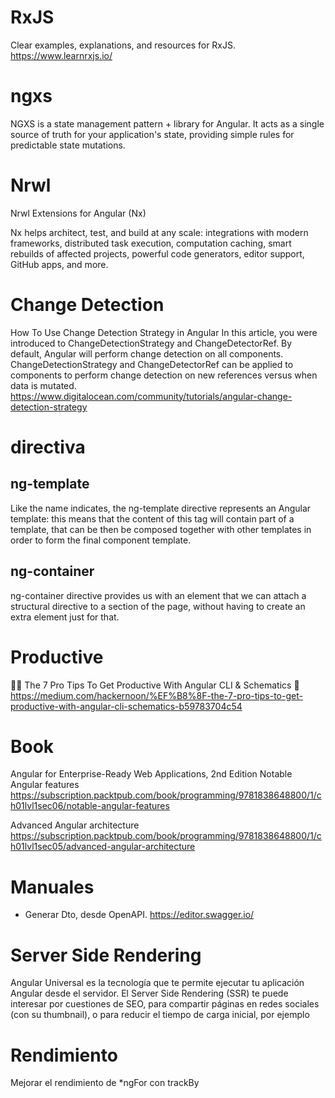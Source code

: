 
# RxJS
Clear examples, explanations, and resources for RxJS.
https://www.learnrxjs.io/


# ngxs

NGXS is a state management pattern + library for Angular. It acts as a single source of truth for your application's state, providing simple rules for predictable state mutations.

# Nrwl

Nrwl Extensions for Angular (Nx)

Nx helps architect, test, and build at any scale:
integrations with modern frameworks, distributed task execution, computation caching, smart rebuilds of affected projects, powerful code generators, editor support, GitHub apps, and more.

# Change Detection

How To Use Change Detection Strategy in Angular
In this article, you were introduced to ChangeDetectionStrategy and ChangeDetectorRef. By default, Angular will perform change detection on all components. ChangeDetectionStrategy and ChangeDetectorRef can be applied to components to perform change detection on new references versus when data is mutated.
https://www.digitalocean.com/community/tutorials/angular-change-detection-strategy


# directiva 

## ng-template

Like the name indicates, the ng-template directive represents an Angular template: this means that the content of this tag will contain part of a template, that can be then be composed together with other templates in order to form the final component template.

## ng-container

ng-container directive provides us with an element that we can attach a structural directive to a section of the page, without having to create an extra element just for that.

# Productive

👨‍🔧️ The 7 Pro Tips To Get Productive With Angular CLI & Schematics 💪
https://medium.com/hackernoon/%EF%B8%8F-the-7-pro-tips-to-get-productive-with-angular-cli-schematics-b59783704c54

# Book

Angular for Enterprise-Ready Web Applications, 2nd Edition
Notable Angular features
https://subscription.packtpub.com/book/programming/9781838648800/1/ch01lvl1sec06/notable-angular-features

Advanced Angular architecture
https://subscription.packtpub.com/book/programming/9781838648800/1/ch01lvl1sec05/advanced-angular-architecture


# Manuales

- Generar Dto, desde OpenAPI.
https://editor.swagger.io/

# Server Side Rendering

Angular Universal es la tecnología que te permite ejecutar tu aplicación Angular desde el servidor. El Server Side Rendering (SSR) te puede interesar por cuestiones de SEO, para compartir páginas en redes sociales (con su thumbnail), o para reducir el tiempo de carga inicial, por ejemplo

# Rendimiento

 Mejorar el rendimiento de *ngFor con trackBy 
 
 
 